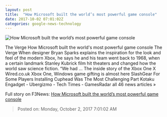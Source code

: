 ```yaml
---
layout: post
title:  "How Microsoft built the world’s most powerful game console"
date: 2017-10-02 07:01:02Z
categories: google-news-technology
---
```


![How Microsoft built the world’s most powerful game console](https://cdn0.vox-cdn.com/thumbor/7pdkDeXURlXxaC78SnU9Ygo3vEs=/0x285:2040x1353/fit-in/1200x630/cdn1.vox-cdn.com/uploads/chorus_asset/file/9249701/tpina_08082017_1906_0414.jpg)

The Verge How Microsoft built the world's most powerful game console The Verge When designer Bryan Sparks explains the inspiration for the look and feel of the modern Xbox, he says he and his team went back to 1968, when a certain landmark Stanley Kubrick film hit theaters and changed how the world saw science fiction. “We had ... The inside story of the Xbox One X Wired.co.uk Xbox One, Windows game gifting is almost here SlashGear For Some Players Installing Cuphead Was The Most Challenging Part Kotaku Engadget - Ubergizmo - Tech Times - GamesRadar all 46 news articles »


Full story on F3News: [How Microsoft built the world’s most powerful game console](http://www.f3nws.com/n/kAhYqE)

> Posted on: Monday, October 2, 2017 7:01:02 AM
